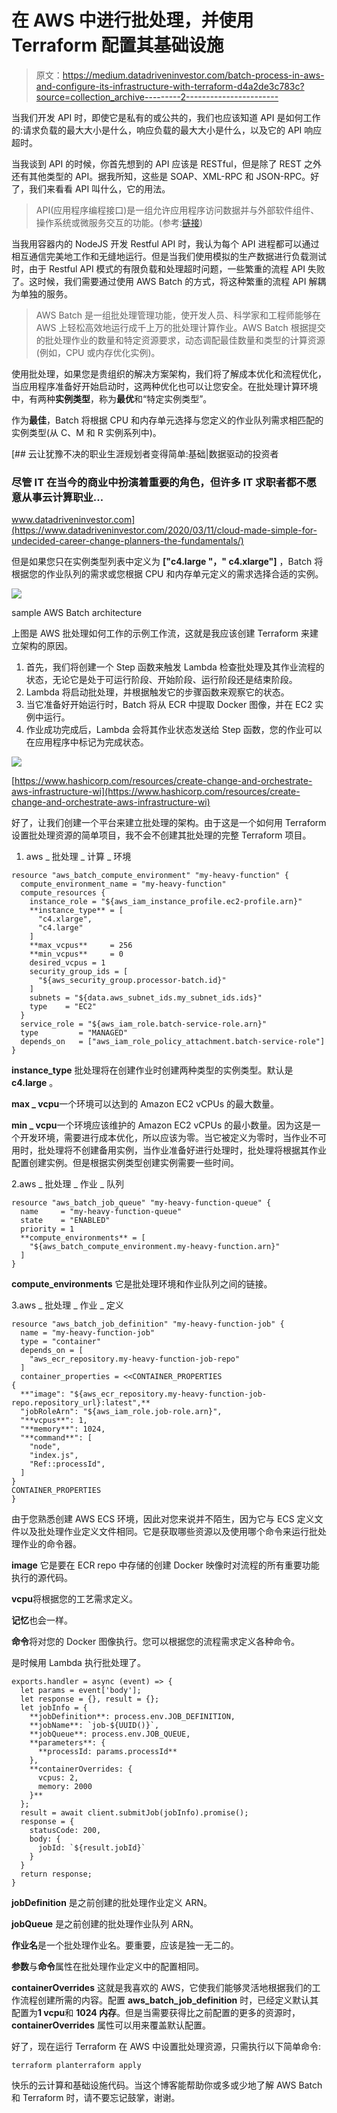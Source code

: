 # 在 AWS 中进行批处理，并使用 Terraform 配置其基础设施

> 原文：<https://medium.datadriveninvestor.com/batch-process-in-aws-and-configure-its-infrastructure-with-terraform-d4a2de3c783c?source=collection_archive---------2----------------------->

当我们开发 API 时，即使它是私有的或公共的，我们也应该知道 API 是如何工作的:请求负载的最大大小是什么，响应负载的最大大小是什么，以及它的 API 响应超时。

当我谈到 API 的时候，你首先想到的 API 应该是 RESTful，但是除了 REST 之外还有其他类型的 API。据我所知，这些是 SOAP、XML-RPC 和 JSON-RPC。好了，我们来看看 API 叫什么，它的用法。

> API(应用程序编程接口)是一组允许应用程序访问数据并与外部软件组件、操作系统或微服务交互的功能。(参考:[链接](https://www.bigcommerce.com/blog/what-is-an-api/#what-is-an-api))

当我用容器内的 NodeJS 开发 Restful API 时，我认为每个 API 进程都可以通过相互通信完美地工作和无缝地运行。但是当我们使用模拟的生产数据进行负载测试时，由于 Restful API 模式的有限负载和处理超时问题，一些繁重的流程 API 失败了。这时候，我们需要通过使用 AWS Batch 的方式，将这种繁重的流程 API 解耦为单独的服务。

> AWS Batch 是一组批处理管理功能，使开发人员、科学家和工程师能够在 AWS 上轻松高效地运行成千上万的批处理计算作业。AWS Batch 根据提交的批处理作业的数量和特定资源要求，动态调配最佳数量和类型的计算资源(例如，CPU 或内存优化实例)。

使用批处理，如果您是贵组织的解决方案架构，我们将了解成本优化和流程优化，当应用程序准备好开始启动时，这两种优化也可以让您安全。在批处理计算环境中，有两种**实例类型**，称为**最优**和“特定实例类型”。

作为**最佳**，Batch 将根据 CPU 和内存单元选择与您定义的作业队列需求相匹配的实例类型(从 C、M 和 R 实例系列中)。

[](https://www.datadriveninvestor.com/2020/03/11/cloud-made-simple-for-undecided-career-change-planners-the-fundamentals/) [## 云让犹豫不决的职业生涯规划者变得简单:基础|数据驱动的投资者

### 尽管 IT 在当今的商业中扮演着重要的角色，但许多 IT 求职者都不愿意从事云计算职业…

www.datadriveninvestor.com](https://www.datadriveninvestor.com/2020/03/11/cloud-made-simple-for-undecided-career-change-planners-the-fundamentals/) 

但是如果您只在实例类型列表中定义为 **["c4.large "，" c4.xlarge"]** ，Batch 将根据您的作业队列的需求或您根据 CPU 和内存单元定义的需求选择合适的实例。

![](img/bb2f6eaa9e7f348abc92f2f9e2cd490f.png)

sample AWS Batch architecture

上图是 AWS 批处理如何工作的示例工作流，这就是我应该创建 Terraform 来建立架构的原因。

1.  首先，我们将创建一个 Step 函数来触发 Lambda 检查批处理及其作业流程的状态，无论它是处于可运行阶段、开始阶段、运行阶段还是结束阶段。
2.  Lambda 将启动批处理，并根据触发它的步骤函数来观察它的状态。
3.  当它准备好开始运行时，Batch 将从 ECR 中提取 Docker 图像，并在 EC2 实例中运行。
4.  作业成功完成后，Lambda 会将其作业状态发送给 Step 函数，您的作业可以在应用程序中标记为完成状态。

![](img/362e842f75d6be08a0eff8a9c28e1486.png)

[https://www.hashicorp.com/resources/create-change-and-orchestrate-aws-infrastructure-wi](https://www.hashicorp.com/resources/create-change-and-orchestrate-aws-infrastructure-wi)

好了，让我们创建一个平台来建立批处理的架构。由于这是一个如何用 Terraform 设置批处理资源的简单项目，我不会不创建其批处理的完整 Terraform 项目。

1.  aws _ 批处理 _ 计算 _ 环境

```
resource "aws_batch_compute_environment" "my-heavy-function" {
  compute_environment_name = "my-heavy-function"
  compute_resources {
    instance_role = "${aws_iam_instance_profile.ec2-profile.arn}"
    **instance_type** = [
      "c4.xlarge",
      "c4.large"
    ]
    **max_vcpus**     = 256
    **min_vcpus**     = 0
    desired_vcpus = 1
    security_group_ids = [
      "${aws_security_group.processor-batch.id}"
    ]
    subnets = "${data.aws_subnet_ids.my_subnet_ids.ids}"
    type    = "EC2"
  }
  service_role = "${aws_iam_role.batch-service-role.arn}"
  type         = "MANAGED"
  depends_on   = ["aws_iam_role_policy_attachment.batch-service-role"]
}
```

**instance_type** 批处理将在创建作业时创建两种类型的实例类型。默认是 **c4.large** 。

**max _ vcpu**一个环境可以达到的 Amazon EC2 vCPUs 的最大数量。

**min _ vcpu**一个环境应该维护的 Amazon EC2 vCPUs 的最小数量。因为这是一个开发环境，需要进行成本优化，所以应该为零。当它被定义为零时，当作业不可用时，批处理将不创建备用实例，当作业准备好进行处理时，批处理将根据其作业配置创建实例。但是根据实例类型创建实例需要一些时间。

2.aws _ 批处理 _ 作业 _ 队列

```
resource "aws_batch_job_queue" "my-heavy-function-queue" {
  name     = "my-heavy-function-queue"
  state    = "ENABLED"
  priority = 1
  **compute_environments** = [
    "${aws_batch_compute_environment.my-heavy-function.arn}"
  ]
}
```

**compute_environments** 它是批处理环境和作业队列之间的链接。

3.aws _ 批处理 _ 作业 _ 定义

```
resource "aws_batch_job_definition" "my-heavy-function-job" {
  name = "my-heavy-function-job"
  type = "container"
  depends_on = [
    "aws_ecr_repository.my-heavy-function-job-repo"
  ]
  container_properties = <<CONTAINER_PROPERTIES
{
  **"image": "${aws_ecr_repository.my-heavy-function-job-repo.repository_url}:latest",**
  "jobRoleArn": "${aws_iam_role.job-role.arn}",
  "**vcpus**": 1,
  "**memory**": 1024,
  "**command**": [
    "node",
    "index.js",
    "Ref::processId",
  ]
}
CONTAINER_PROPERTIES
}
```

由于您熟悉创建 AWS ECS 环境，因此对您来说并不陌生，因为它与 ECS 定义文件以及批处理作业定义文件相同。它是获取哪些资源以及使用哪个命令来运行批处理作业的命令器。

**image** 它是要在 ECR repo 中存储的创建 Docker 映像时对流程的所有重要功能执行的源代码。

**vcpu**将根据您的工艺需求定义。

**记忆**也会一样。

**命令**将对您的 Docker 图像执行。您可以根据您的流程需求定义各种命令。

是时候用 Lambda 执行批处理了。

```
exports.handler = async (event) => {
  let params = event['body'];
  let response = {}, result = {};
  let jobInfo = {
    **jobDefinition**: process.env.JOB_DEFINITION,
    **jobName**: `job-${UUID()}`,
    **jobQueue**: process.env.JOB_QUEUE,
    **parameters**: {
      **processId: params.processId**
    },
    **containerOverrides: {
      vcpus: 2,
      memory: 2000
    }**
  };
  result = await client.submitJob(jobInfo).promise();
  response = {
    statusCode: 200,
    body: {
      jobId: `${result.jobId}`
    }
  }
  return response;
}
```

**jobDefinition** 是之前创建的批处理作业定义 ARN。

**jobQueue** 是之前创建的批处理作业队列 ARN。

**作业名**是一个批处理作业名。要重要，应该是独一无二的。

**参数**与**命令**属性在批处理作业定义中的配置相同。

**containerOverrides** 这就是我喜欢的 AWS，它使我们能够灵活地根据我们的工作流程创建所需的内容。配置 **aws_batch_job_definition** 时，已经定义默认其配置为**1 vcpu**和 **1024 内存**。但是当需要获得比之前配置的更多的资源时， **containerOverrides** 属性可以用来覆盖默认配置。

好了，现在运行 Terraform 在 AWS 中设置批处理资源，只需执行以下简单命令:

```
terraform planterraform apply
```

快乐的云计算和基础设施代码。当这个博客能帮助你或多或少地了解 AWS Batch 和 Terraform 时，请不要忘记鼓掌，谢谢。